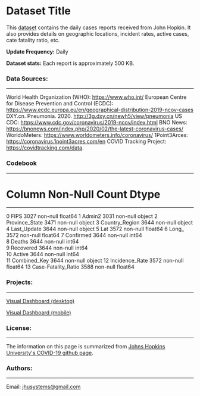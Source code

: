 # Dataset Title
This [dataset](https://github.com/CSSEGISandData/COVID-19/blob/master/csse_covid_19_data/csse_covid_19_daily_reports/06-02-2020.csv) contains the daily cases reports received from John Hopkin. It also provides details on geographic locations, incident rates, active cases, cate fatality ratio, etc.

**Update Frequency:** Daily

**Dataset stats:** Each report is approximately 500 KB.



### Data Sources:
--------
World Health Organization (WHO): https://www.who.int/
European Centre for Disease Prevention and Control (ECDC): https://www.ecdc.europa.eu/en/geographical-distribution-2019-ncov-cases
DXY.cn. Pneumonia. 2020. http://3g.dxy.cn/newh5/view/pneumonia
US CDC: https://www.cdc.gov/coronavirus/2019-ncov/index.html
BNO News: https://bnonews.com/index.php/2020/02/the-latest-coronavirus-cases/
WorldoMeters: https://www.worldometers.info/coronavirus/
1Point3Arces: https://coronavirus.1point3acres.com/en
COVID Tracking Project: https://covidtracking.com/data. 

### Codebook
--------------

#   Column               Non-Null Count  Dtype  
---  ------               --------------  -----  
 0   FIPS                 3027 non-null   float64
 1   Admin2               3031 non-null   object 
 2   Province_State       3471 non-null   object 
 3   Country_Region       3644 non-null   object 
 4   Last_Update          3644 non-null   object 
 5   Lat                  3572 non-null   float64
 6   Long_                3572 non-null   float64
 7   Confirmed            3644 non-null   int64  
 8   Deaths               3644 non-null   int64  
 9   Recovered            3644 non-null   int64  
 10  Active               3644 non-null   int64  
 11  Combined_Key         3644 non-null   object 
 12  Incidence_Rate       3572 non-null   float64
 13  Case-Fatality_Ratio  3588 non-null   float64

### Projects:
-------------
[Visual Dashboard (desktop)](https://www.arcgis.com/apps/opsdashboard/index.html#/bda7594740fd40299423467b48e9ecf6)

[Visual Dashboard (mobile)](http://www.arcgis.com/apps/opsdashboard/index.html#/85320e2ea5424dfaaa75ae62e5c06e61)

### License:
-------------
The information on this page is summarized from [Johns Hopkins University's COVID-19 github page](https://github.com/CSSEGISandData/COVID-19). 

### Authors:
-------------
Email: jhusystems@gmail.com
  
